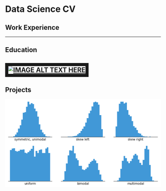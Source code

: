 # Data Science CV

## Work Experience
---
## Education
<a href="http://www.youtube.com/watch?feature=player_embedded&v=watch?v=dQw4w9WgXcQ
" target="_blank"><img src="http://img.youtube.com/vi/watch?v=dQw4w9WgXcQ/0.jpg" 
alt="IMAGE ALT TEXT HERE" width="240" height="180" border="10" /></a>
---
## Projects
![Histogram](assets/histogram-example-2.png) 

